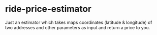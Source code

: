 # ride-price-estimator
Just an estimator which takes maps coordinates (latitude &amp; longitude) of two addresses and other parameters as input and return a price to you.

